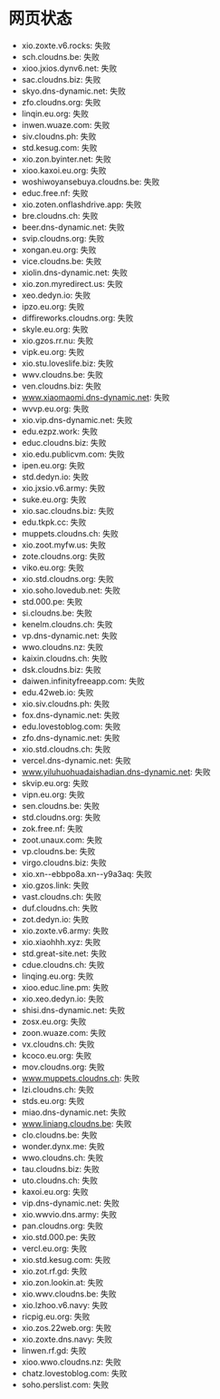 # 网页状态
- xio.zoxte.v6.rocks: 失败
- sch.cloudns.be: 失败
- xioo.jxios.dynv6.net: 失败
- sac.cloudns.biz: 失败
- skyo.dns-dynamic.net: 失败
- zfo.cloudns.org: 失败
- linqin.eu.org: 失败
- inwen.wuaze.com: 失败
- siv.cloudns.ph: 失败
- std.kesug.com: 失败
- xio.zon.byinter.net: 失败
- xioo.kaxoi.eu.org: 失败
- woshiwoyansebuya.cloudns.be: 失败
- educ.free.nf: 失败
- xio.zoten.onflashdrive.app: 失败
- bre.cloudns.ch: 失败
- beer.dns-dynamic.net: 失败
- svip.cloudns.org: 失败
- xongan.eu.org: 失败
- vice.cloudns.be: 失败
- xiolin.dns-dynamic.net: 失败
- xio.zon.myredirect.us: 失败
- xeo.dedyn.io: 失败
- ipzo.eu.org: 失败
- diffireworks.cloudns.org: 失败
- skyle.eu.org: 失败
- xio.gzos.rr.nu: 失败
- vipk.eu.org: 失败
- xio.stu.loveslife.biz: 失败
- wwv.cloudns.be: 失败
- ven.cloudns.biz: 失败
- www.xiaomaomi.dns-dynamic.net: 失败
- wvvp.eu.org: 失败
- xio.vip.dns-dynamic.net: 失败
- edu.ezpz.work: 失败
- educ.cloudns.biz: 失败
- xio.edu.publicvm.com: 失败
- ipen.eu.org: 失败
- std.dedyn.io: 失败
- xio.jxsio.v6.army: 失败
- suke.eu.org: 失败
- xio.sac.cloudns.biz: 失败
- edu.tkpk.cc: 失败
- muppets.cloudns.ch: 失败
- xio.zoot.myfw.us: 失败
- zote.cloudns.org: 失败
- viko.eu.org: 失败
- xio.std.cloudns.org: 失败
- xio.soho.lovedub.net: 失败
- std.000.pe: 失败
- si.cloudns.be: 失败
- kenelm.cloudns.ch: 失败
- vp.dns-dynamic.net: 失败
- wwo.cloudns.nz: 失败
- kaixin.cloudns.ch: 失败
- dsk.cloudns.biz: 失败
- daiwen.infinityfreeapp.com: 失败
- edu.42web.io: 失败
- xio.siv.cloudns.ph: 失败
- fox.dns-dynamic.net: 失败
- edu.lovestoblog.com: 失败
- zfo.dns-dynamic.net: 失败
- xio.std.cloudns.ch: 失败
- vercel.dns-dynamic.net: 失败
- www.yiluhuohuadaishadian.dns-dynamic.net: 失败
- skvip.eu.org: 失败
- vipn.eu.org: 失败
- sen.cloudns.be: 失败
- std.cloudns.org: 失败
- zok.free.nf: 失败
- zoot.unaux.com: 失败
- vp.cloudns.be: 失败
- virgo.cloudns.biz: 失败
- xio.xn--ebbpo8a.xn--y9a3aq: 失败
- xio.gzos.link: 失败
- vast.cloudns.ch: 失败
- duf.cloudns.ch: 失败
- zot.dedyn.io: 失败
- xio.zoxte.v6.army: 失败
- xio.xiaohhh.xyz: 失败
- std.great-site.net: 失败
- cdue.cloudns.ch: 失败
- linqing.eu.org: 失败
- xioo.educ.line.pm: 失败
- xio.xeo.dedyn.io: 失败
- shisi.dns-dynamic.net: 失败
- zosx.eu.org: 失败
- zoon.wuaze.com: 失败
- vx.cloudns.ch: 失败
- kcoco.eu.org: 失败
- mov.cloudns.org: 失败
- www.muppets.cloudns.ch: 失败
- lzi.cloudns.ch: 失败
- stds.eu.org: 失败
- miao.dns-dynamic.net: 失败
- www.liniang.cloudns.be: 失败
- clo.cloudns.be: 失败
- wonder.dynx.me: 失败
- wwo.cloudns.ch: 失败
- tau.cloudns.biz: 失败
- uto.cloudns.ch: 失败
- kaxoi.eu.org: 失败
- vip.dns-dynamic.net: 失败
- xio.wwvio.dns.army: 失败
- pan.cloudns.org: 失败
- xio.std.000.pe: 失败
- vercl.eu.org: 失败
- xio.std.kesug.com: 失败
- xio.zot.rf.gd: 失败
- xio.zon.lookin.at: 失败
- xio.wwv.cloudns.be: 失败
- xio.lzhoo.v6.navy: 失败
- ricpig.eu.org: 失败
- xio.zos.22web.org: 失败
- xio.zoxte.dns.navy: 失败
- linwen.rf.gd: 失败
- xioo.wwo.cloudns.nz: 失败
- chatz.lovestoblog.com: 失败
- soho.perslist.com: 失败
